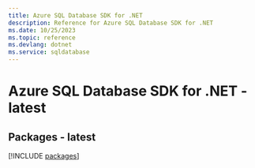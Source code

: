```yaml
---
title: Azure SQL Database SDK for .NET
description: Reference for Azure SQL Database SDK for .NET
ms.date: 10/25/2023
ms.topic: reference
ms.devlang: dotnet
ms.service: sqldatabase
---
```

# Azure SQL Database SDK for .NET - latest
## Packages - latest
[!INCLUDE [packages](sql-database-index.md)]